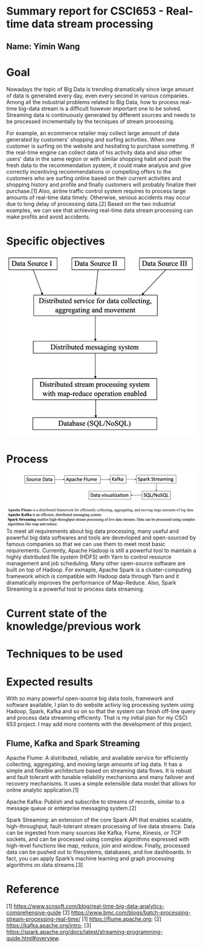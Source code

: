 # Summary report for CSCI653 - Real-time data stream processing
## Name: Yimin Wang

# Goal
Nowadays the topic of Big Data is trending dramatically since large amount of data is generated every day, even every second in various companies. Among all the industrial problems related to Big Data, how to process real-time big-data stream  is a difficult however important one to be solved. Streaming data is continuously generated by different sources and needs to be processed incrementally by the tecniques of stream processing.

For example, an ecommerce retailer may collect large amount of data generated by customers' shopping and surfing activities. When one customer is surfing on the website and hesitating to purchase something. If the real-time engine can collect data of his activity data and also other users' data in the same region or with similar shopping habit and push the fresh data to the recommendation system, it could make analysis and give correctly incentiving recommendations or compelling offers to the customers who are surfing online based on their current activities and shopping history and profile and finally customers will probably finalize their purchase.[1] Also, airline traffic control system requires to process large amounts of real-time data timely. Otherwise, serious accidents may occur due to long delay of processing data.[2] Based on the two industrial examples, we can see that achieving real-time data stream processing can make profits and avoid accidents.

# Specific objectives
![](pic/steps.png)
# Process
![](process.png)
To meet all requirements about big data processing, many useful and powerful big data softwares and tools are devevloped and open-sourced by famous companies so that we can use them to meet most basic requirements. Currently, Apache Hadoop is still a powerful tool to maintain a highly distributed file system (HDFS) with Yarn to control resource management and job scheduling. Many other open-source software are built on top of Hadoop. For exmaple, Apache Spark is a cluster-computing framework which is compatible with Hadoop data through Yarn and it dramatically improves the performance of Map-Reduce. Also, Spark Streaming is a powerful tool to process data streaming.

# Current state of the knowledge/previous work
# Techniques to be used

# Expected results
With so many powerful open-source big data tools, framework and software available, I plan to do website activiy log processing system using Hadoop, Spark, Kafka and so on so that the system can finish off-line query and process data streaming efficienty. That is my initial plan for my CSCI 653 project. I may add more contents with the development of this project.


## Flume, Kafka and Spark Streaming
Apache Flume: A distributed, reliable, and available service for efficiently collecting, aggregating, and moving large amounts of log data. It has a simple and flexible architecture based on streaming data flows. It is robust and fault tolerant with tunable reliability mechanisms and many failover and recovery mechanisms. It uses a simple extensible data model that allows for online analytic application.[1]

Apache Kafka: Publish and subscribe to streams of records, similar to a message queue or enterprise messaging system.[2]

Spark Streaming: an extension of the core Spark API that enables scalable, high-throughput, fault-tolerant stream processing of live data streams. Data can be ingested from many sources like Kafka, Flume, Kinesis, or TCP sockets, and can be processed using complex algorithms expressed with high-level functions like map, reduce, join and window. Finally, processed data can be pushed out to filesystems, databases, and live dashboards. In fact, you can apply Spark’s machine learning and graph processing algorithms on data streams.[3]

# Reference
[1] https://www.scnsoft.com/blog/real-time-big-data-analytics-comprehensive-guide
[2] https://www.bmc.com/blogs/batch-processing-stream-processing-real-time/
[1] https://flume.apache.org;
[2] https://kafka.apache.org/intro;
[3] https://spark.apache.org/docs/latest/streaming-programming-guide.html#overview.
